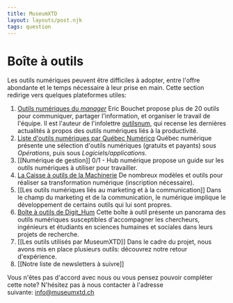 ```yaml
---
title: MuseumXTD
layout: layouts/post.njk
tags: question
---
```

# Boîte à outils
Les outils numériques peuvent être difficiles à adopter, entre l'offre abondante et le temps nécessaire à leur prise en main. Cette section redirige vers quelques plateformes utiles: 

1. [Outils numériques du *manager*](https://outilsnum.us16.list-manage.com/track/click?u=a58e88a35e86b513128facc00&id=9e7f3e507c&e=264b52892a)
  Eric Bouchet propose plus de 20 outils pour communiquer, partager l'information, et organiser le travail de l'équipe. Il est l'auteur de l'infolettre [outilsnum](https://outilsnum.fr/), qui recense les dernières actualités à propos des outils numériques liés à la productivité. 
2. [Liste d'outils numériques par Québec Numéricq](https://quebecnumerique.com/boite-outils/#tab-143-0)
  Québec numérique présente une sélection d'outils numériques (gratuits et payants) sous *Opérations*, puis sous *Logiciels/applications*. 
3. [[Numérique de gestion]]
   0/1 - Hub numérique propose un guide sur les outils numériques à utiliser pour travailler.
4. [La Caisse à outils de la Machinerie](https://machineriedesarts.ca/outils/)
  De nombreux modèles et outils pour réaliser sa transformation numérique (inscription nécessaire). 
5. [[Les outils numériques liés au marketing et à la communication]]
   Dans le champ du marketing et de la communication, le numérique implique le développement de certains outils qui lui sont propres. 
6. [Boîte à outils de Digit_Hum](https://digithum.huma-num.fr/ressources/boiteaoutils/)
  Cette boîte à outil présente un panorama des outils numériques susceptibles d'accompagner les chercheurs, ingénieurs et étudiants en sciences humaines et sociales dans leurs projets de recherche.
7. [[Les outils utilisés par MuseumXTD]]
   Dans le cadre du projet, nous avons mis en place plusieurs outils: découvrez notre retour d'expérience. 
8. [[Notre liste de newsletters à suivre]]

 
Vous n'êtes pas d'accord avec nous ou vous pensez pouvoir compléter cette note? N'hésitez pas à nous contacter à l'adresse suivante: [info@museumxtd.ch](mailto:info@museumxtd.ch)

